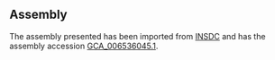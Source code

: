 
Assembly
--------

The assembly presented has been imported from 
[INSDC](http://www.insdc.org) and has the assembly accession
[GCA\_006536045.1](http://www.ebi.ac.uk/ena/data/view/GCA_006536045.1).

